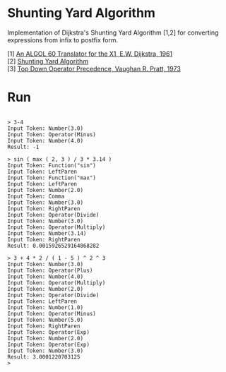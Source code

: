 Shunting Yard Algorithm
=======================

Implementation of Dijkstra's Shunting Yard Algorithm [1,2] for converting expressions from infix to postfix form.

[1] [An ALGOL 60 Translator for the X1, E.W. Dijkstra, 1961](https://www.cs.utexas.edu/~EWD/MCReps/MR35.PDF) <br/>
[2] [Shunting Yard Algorithm](https://en.wikipedia.org/wiki/Shunting_yard_algorithm)<br/>
[3] [Top Down Operator Precedence, Vaughan R. Pratt, 1973](https://tdop.github.io/)<br/>

Run
===

```% cargo run

> 3-4
Input Token: Number(3.0)
Input Token: Operator(Minus)
Input Token: Number(4.0)
Result: -1

> sin ( max ( 2, 3 ) / 3 * 3.14 )
Input Token: Function("sin")
Input Token: LeftParen
Input Token: Function("max")
Input Token: LeftParen
Input Token: Number(2.0)
Input Token: Comma
Input Token: Number(3.0)
Input Token: RightParen
Input Token: Operator(Divide)
Input Token: Number(3.0)
Input Token: Operator(Multiply)
Input Token: Number(3.14)
Input Token: RightParen
Result: 0.0015926529164868282

> 3 + 4 * 2 / ( 1 - 5 ) ^ 2 ^ 3
Input Token: Number(3.0)
Input Token: Operator(Plus)
Input Token: Number(4.0)
Input Token: Operator(Multiply)
Input Token: Number(2.0)
Input Token: Operator(Divide)
Input Token: LeftParen
Input Token: Number(1.0)
Input Token: Operator(Minus)
Input Token: Number(5.0)
Input Token: RightParen
Input Token: Operator(Exp)
Input Token: Number(2.0)
Input Token: Operator(Exp)
Input Token: Number(3.0)
Result: 3.0001220703125
>
```
